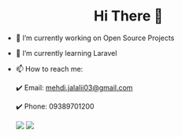 <html>
    <h1 align="center"> Hi There 👋 </h1>

- 🔭 I’m currently working on Open Source Projects
- 🌱 I’m currently learning Laravel
- 📫 How to reach me: 

     :heavy_check_mark: Email: mehdi.jalalii03@gmail.com
      
     :heavy_check_mark: Phone: 09389701200

    <a href="https://github.com/mehdijalalii">
    <img align="center" src="https://github-readme-stats.vercel.app/api?username=mehdijalalii&show_icons=true&count_private=true&include_all_commits=true" /></a>
    <a href="https://github.com/mehdijalalii">
        <img align="center" src="https://github-readme-stats.vercel.app/api/top-langs/?username=mehdijalalii" />
    </a>
</html>
